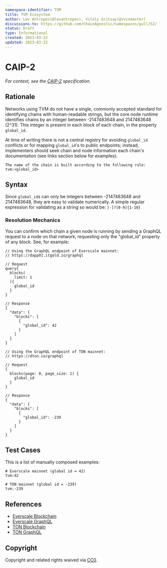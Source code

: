 ```yaml
---
namespace-identifier: TVM
title: TVM Ecosystem
author: Lev Antropov(@levantropov), Vitaly Gritsay(@vvismaster)
discussions-to: https://github.com/ChainAgnostic/namespaces/pull/52/
status: Draft
type: Informational
created: 2023-03-22
updated: 2023-03-22
---
```


# CAIP-2

*For context, see the [CAIP-2][] specification.*

## Rationale

Networks using TVM do not have a single, commonly accepted standard for
identifying chains with human-readable strings, but the core node runtime
identifies chains by an integer between -2147483648 and 2147483648 (2^31). This
integer is present in each block of each chain, in the property `global_id`.

At time of writing there is not a central registry for avoiding `global_id`
conflicts or for mapping `global_id`'s to public endpoints; instead,
implementers should seek chain and node information each chain's documentation
(see links section below for examples). 

```
The name of the chain is built according to the following rule:
tvm:<global_id>
```

## Syntax

Since `global_id`s can only be integers between -2147483648 and 2147483648, they
are easy to validate numerically. A simple regular expression for validating as
a string so would be:
`[-]?[0-9]{1-10}`

### Resolution Mechanics

You can confirm which chain a given node is running by sending a GraphQL request
to a node on that network, requesting only the "global_id" property of any
block.  See, for example:

```
// Using the GraphQL endpoint of Everscale mainnet:
// https://dapp01.itgold.io/graphql 

// Request
query{
  blocks(
    limit: 1
  ){
    global_id
  }
}

// Response
{
  "data": {
    "blocks": [
      {
        "global_id": 42
      }
    ]
  }
}

// Using the GraphQL endpoint of TON mainnet:
// https://dton.io/graphql

// Request
{
  blocks(page: 0, page_size: 1) {
    global_id
  }
}

// Responce
{
  "data": {
    "blocks": [
      {
        "global_id": -239
      }
    ]
  }
}
```

## Test Cases

This is a list of manually composed examples:

```
# Everscale mainnet (global id = 42)
tvm:42

# TON mainnet (global id = -239)
tvm:-239
```

## References
* [Everscale Blockchain](https://docs.everscale.network)
* [Everscale GraphQL](https://dapp01.itgold.io/graphql)
* [TON Blockchain](https://ton.org)
* [TON GraphQL](https://dton.io/graphql)

[CAIP-2]: https://github.com/ChainAgnostic/CAIPs/blob/master/CAIPs/caip-2.md

## Copyright
Copyright and related rights waived via [CC0](https://creativecommons.org/publicdomain/zero/1.0/).
